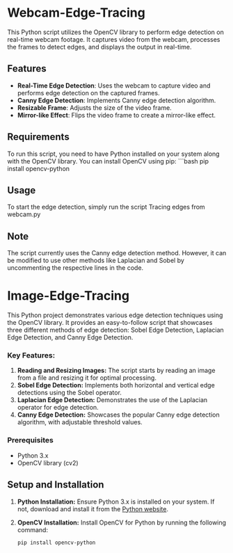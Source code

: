 # Webcam-Edge-Tracing

This Python script utilizes the OpenCV library to perform edge detection on real-time webcam footage. It captures video from the webcam, processes the frames to detect edges, and displays the output in real-time.

## Features

- **Real-Time Edge Detection**: Uses the webcam to capture video and performs edge detection on the captured frames.
- **Canny Edge Detection**: Implements Canny edge detection algorithm.
- **Resizable Frame**: Adjusts the size of the video frame.
- **Mirror-like Effect**: Flips the video frame to create a mirror-like effect.

## Requirements

To run this script, you need to have Python installed on your system along with the OpenCV library. You can install OpenCV using pip:
    ```bash
    pip install opencv-python

## Usage

To start the edge detection, simply run the script
Tracing edges from webcam.py

## Note

The script currently uses the Canny edge detection method. However, it can be modified to use other methods like Laplacian and Sobel by uncommenting the respective lines in the code.


# Image-Edge-Tracing
This Python project demonstrates various edge detection techniques using the OpenCV library. It provides an easy-to-follow script that showcases three different methods of edge detection: Sobel Edge Detection, Laplacian Edge Detection, and Canny Edge Detection.

### Key Features:

1. **Reading and Resizing Images:** The script starts by reading an image from a file and resizing it for optimal processing.
2. **Sobel Edge Detection:** Implements both horizontal and vertical edge detections using the Sobel operator.
3. **Laplacian Edge Detection:** Demonstrates the use of the Laplacian operator for edge detection.
4. **Canny Edge Detection:** Showcases the popular Canny edge detection algorithm, with adjustable threshold values.

### Prerequisites

- Python 3.x
- OpenCV library (cv2)

## Setup and Installation

1. **Python Installation:** Ensure Python 3.x is installed on your system. If not, download and install it from the [Python website](https://www.python.org/downloads/).

2. **OpenCV Installation:** Install OpenCV for Python by running the following command:
   ```bash
   pip install opencv-python
